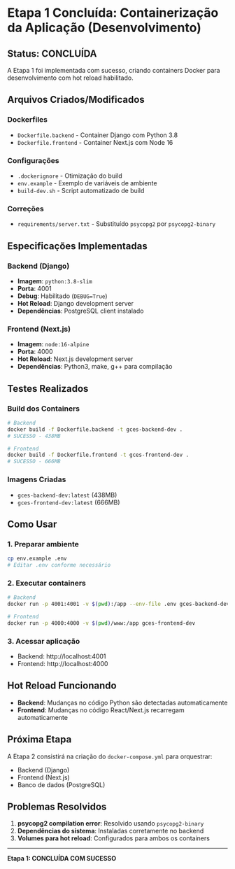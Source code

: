# Etapa 1 Concluída: Containerização da Aplicação (Desenvolvimento)

## Status: CONCLUÍDA 

A Etapa 1 foi implementada com sucesso, criando containers Docker para desenvolvimento com hot reload habilitado.

## Arquivos Criados/Modificados

### Dockerfiles
- `Dockerfile.backend` - Container Django com Python 3.8
- `Dockerfile.frontend` - Container Next.js com Node 16

### Configurações
- `.dockerignore` - Otimização do build
- `env.example` - Exemplo de variáveis de ambiente
- `build-dev.sh` - Script automatizado de build

### Correções
- `requirements/server.txt` - Substituído `psycopg2` por `psycopg2-binary`

## Especificações Implementadas

### Backend (Django)
- **Imagem**: `python:3.8-slim`
- **Porta**: 4001
- **Debug**: Habilitado (`DEBUG=True`)
- **Hot Reload**: Django development server
- **Dependências**: PostgreSQL client instalado

### Frontend (Next.js)
- **Imagem**: `node:16-alpine`
- **Porta**: 4000
- **Hot Reload**: Next.js development server
- **Dependências**: Python3, make, g++ para compilação

## Testes Realizados

### Build dos Containers
```bash
# Backend
docker build -f Dockerfile.backend -t gces-backend-dev .
# SUCESSO - 438MB

# Frontend  
docker build -f Dockerfile.frontend -t gces-frontend-dev .
# SUCESSO - 666MB
```

### Imagens Criadas
- `gces-backend-dev:latest` (438MB)
- `gces-frontend-dev:latest` (666MB)

## Como Usar

### 1. Preparar ambiente
```bash
cp env.example .env
# Editar .env conforme necessário
```

### 2. Executar containers
```bash
# Backend
docker run -p 4001:4001 -v $(pwd):/app --env-file .env gces-backend-dev

# Frontend
docker run -p 4000:4000 -v $(pwd)/www:/app gces-frontend-dev
```

### 3. Acessar aplicação
- Backend: http://localhost:4001
- Frontend: http://localhost:4000

## Hot Reload Funcionando

- **Backend**: Mudanças no código Python são detectadas automaticamente
- **Frontend**: Mudanças no código React/Next.js recarregam automaticamente

## Próxima Etapa

A Etapa 2 consistirá na criação do `docker-compose.yml` para orquestrar:
- Backend (Django)
- Frontend (Next.js)  
- Banco de dados (PostgreSQL)

## Problemas Resolvidos

1. **psycopg2 compilation error**: Resolvido usando `psycopg2-binary`
2. **Dependências do sistema**: Instaladas corretamente no backend
3. **Volumes para hot reload**: Configurados para ambos os containers

---

**Etapa 1: CONCLUÍDA COM SUCESSO** 